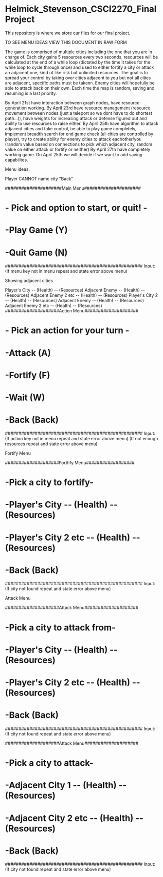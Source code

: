 # Helmick_Stevenson_CSCI2270_FinalProject
This repository is where we store our files for our final project.

TO SEE MENU IDEAS VIEW THIS DOCUMENT IN RAW FORM

The game is comprised of multiple cities including the one that you are in charge of. Each city gains 5 resources every two seconds, resources will be calculated at the end of a while loop (dictated by the time it takes for the while loop to cycle through once) and used to either fortify a city or attack an adjacent one, kind of like risk but unlimited resources. The goal is to spread your control by taking over cities adjacent to you but not all cities are adjacent, specific paths must be takenn. Enemy cities will hopefully be able to attack back on their own. Each time the map is random, saving and resuming is a last priority.

By April 21st have interaction between graph nodes, have resource generation working.
By April 23rd have resource management (resource movement between nodes (just a teleport so we dont have to do shortest path...)), have weights for increasing attack or defense figured out and ability to use resources to raise either.
By April 25th have algorithm to attack adjacent cities and take control, be able to play game completely, implement breadth search for end game check (all cities are controlled by player), try to create ability for enemy cities to attack eachother/you (random value based on connections to pick which adjacent city, random value on either attack or fortify or neither)
By April 27th have completely working game. On April 25th we will decide if we want to add saving capabilites.

Menu ideas.

Player CANNOT name city "Back"

#####################Main Menu#####################
#      - Pick and option to start, or quit! -     #
#  -Play Game (Y)
#  -Quit Game (N)
###################################################
Input: 
(If menu key not in menu repeat and state error above menu)

Showing adjacent cities

Player's City -- (Health) -- (Resources)
    Adjacent Enemy -- (Health) -- (Resources)
    Adjacent Enemy 2 etc -- (Health) -- (Resources)
Player's City 2 -- (Health) -- (Resources)
    Adjacent Enemy -- (Health) -- (Resources)
    Adjacent Enemy 2 etc -- (Health) -- (Resources)
####################Action Menu####################
#         - Pick an action for your turn -        #
#  -Attack (A)
#  -Fortify (F)
#  -Wait (W)
#  -Back (Back)                                   #
###################################################
Input: 
(If action key not in menu repeat and state error above menu)
(If not enough resources repeat and state error above menu)

Fortify Menu

####################Fortfify Menu##################
#             -Pick a city to fortify-            #
#  -Player's City -- (Health) -- (Resources)
#  -Player's City 2 etc -- (Health) -- (Resources)
#  -Back (Back)                                   #
###################################################
Input:
(If city not found repeat and state error above menu)

Attack Menu

####################Attack Menu####################
#           -Pick a city to attack from-          #
#  -Player's City -- (Health) -- (Resources)
#  -Player's City 2 etc -- (Health) -- (Resources)
#  -Back (Back)                                   #
###################################################
Input:
(If city not found repeat and state error above menu)

####################Attack Menu####################
#             -Pick a city to attack-             #
#  -Adjacent City 1 -- (Health) -- (Resources)
#  -Adjacent City 2 etc -- (Health) -- (Resources)
#  -Back (Back)                                   #
###################################################
Input:
(If city not found repeat and state error above menu)
